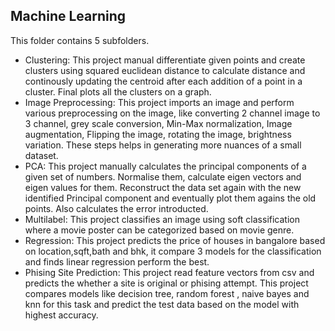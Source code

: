 ## Machine Learning

This folder contains 5 subfolders.
* Clustering: This project manual differentiate given points and create clusters using squared euclidean distance to calculate distance and continously updating the centroid after each addition of a point in a cluster. Final plots all the clusters on a graph.
* Image Preprocessing: This project imports an image and perform various preprocessing on the image, like converting 2 channel image to 3 channel, grey scale conversion, Min-Max normalization, Image augmentation, Flipping the image, rotating the image, brightness variation. These steps helps in generating more nuances of a small dataset.
* PCA: This project manually calculates the principal components of a given set of numbers. Normalise them, calculate eigen vectors and eigen values for them. Reconstruct the data set again with the new identified Principal component and eventually plot them agains the old points. Also calculates the error introducted.
* Multilabel: This project classifies an image using soft classification where a movie poster can be categorized based on movie genre.
* Regression: This project predicts the price of houses in bangalore based on location,sqft,bath and bhk, it compare 3 models for the classification and finds linear regression perform the best.
* Phising Site Prediction: This project read feature vectors from csv and predicts the whether a site is original or phising attempt. This project compares models like decision tree, random forest , naive bayes and knn for this task and predict the test data based on the model with highest accuracy.
